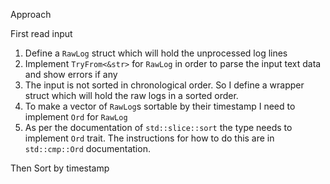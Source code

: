 Approach

First read input

1. Define a `RawLog` struct which will hold the unprocessed log lines
2. Implement `TryFrom<&str>` for `RawLog` in order to parse the input text data and show errors if any
3. The input is not sorted in chronological order. So I define a wrapper struct which will hold the raw logs in a sorted order.
4. To make a vector of `RawLog`s sortable by their timestamp I need to implement `Ord` for `RawLog`
5. As per the documentation of `std::slice::sort` the type needs to implement `Ord` trait. The instructions for how to do this are in `std::cmp::Ord` documentation.

Then Sort by timestamp
